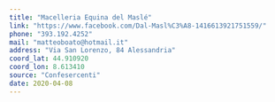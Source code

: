 ```yaml
---
title: "Macelleria Equina del Maslé"
link: "https://www.facebook.com/Dal-Masl%C3%A8-1416613921751559/"
phone: "393.192.4252"
mail: "matteoboato@hotmail.it"
address: "Via San Lorenzo, 84 Alessandria"
coord_lat: 44.910920
coord_lon: 8.613410 
source: "Confesercenti"
date: 2020-04-08
---
```



